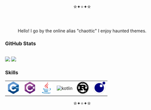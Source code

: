 
<!--
**chaottic/chaottic** is a ✨ _special_ ✨ repository because its `README.md` (this file) appears on your GitHub profile.

Here are some ideas to get you started:

- 🔭 I’m currently working on ...
- 🌱 I’m currently learning ...
- 👯 I’m looking to collaborate on ...
- 🤔 I’m looking for help with ...
- 💬 Ask me about ...
- 📫 How to reach me: ...
- 😄 Pronouns: ...
- ⚡ Fun fact: ...
-->

#

<header>
<p align="center">✮✦⭐✦✮</p>
</header>

<p align="center">Hello! I go by the online alias "chaottic" I enjoy haunted themes.</p>
<h3>GitHub Stats</h3>
<div>&nbsp;<div>
<div>
  <a><img src="https://github-readme-stats.vercel.app/api?username=chaottic&show_icons=true&include_all_commits=true&count_private=true&theme=ocean_dark"/></a>
  <a><img src="https://github-readme-stats.vercel.app/api/top-langs?username=chaottic&show_icons=true&layout=compact&theme=ocean_dark"/></a>
</div>

<h3>Skills</h3>
<table>
  <tr>
    <td><img src="https://raw.githubusercontent.com/devicons/devicon/master/icons/cplusplus/cplusplus-original.svg" alt="cplusplus" width="40" height="40"/></td>
    <td><img src="https://raw.githubusercontent.com/devicons/devicon/master/icons/csharp/csharp-original.svg" alt="csharp" width="40" height="40"/></td>
    <td><img src="https://raw.githubusercontent.com/devicons/devicon/master/icons/java/java-original.svg" alt="java" width="40" height="40"/></td>
    <td><img src="https://www.vectorlogo.zone/logos/kotlinlang/kotlinlang-icon.svg" alt="kotlin" width="40" height="40"/></td>
    <td><img src="https://raw.githubusercontent.com/devicons/devicon/master/icons/rust/rust-plain.svg" alt="rust" width="40" height="40"/></td>
    <td><img src="https://raw.githubusercontent.com/devicons/devicon/master/icons/lua/lua-original.svg" alt="lua" width="40" height="40"/></td>
  </tr>
</table>

<footer>
<p align="center">✮✦⭐✦✮</p>
</footer>
